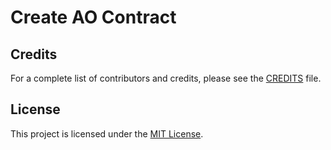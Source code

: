 # Create AO Contract

## Credits

For a complete list of contributors and credits, please see the [CREDITS](https://github.com/pawanpaudel93/create-ao-contract/blob/main/CREDITS.md) file.

## License

This project is licensed under the [MIT License](https://github.com/pawanpaudel93/create-ao-contract/blob/main/LICENSE).
